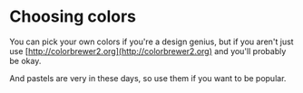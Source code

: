 # Choosing colors

You can pick your own colors if you're a design genius, but if you aren't just use [http://colorbrewer2.org](http://colorbrewer2.org) and you'll probably be okay.

And pastels are very in these days, so use them if you want to be popular.